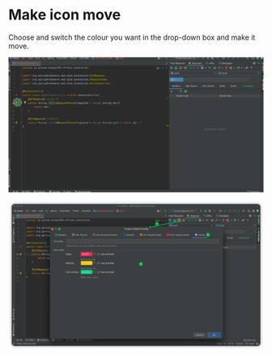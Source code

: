 # Make icon move

Choose and switch the colour you want in the drop-down box and make it move.

![newLogo](/img/2022.2.4/newLogo.gif)

![newLogoConfig](/img/2022.2.4/newLogoConfig.png)
